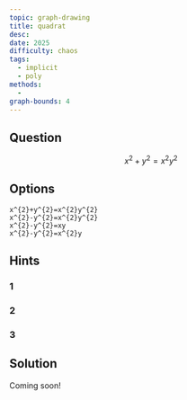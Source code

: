 ```yaml
---
topic: graph-drawing
title: quadrat
desc: 
date: 2025
difficulty: chaos
tags:
  - implicit
  - poly
methods:
  - 
graph-bounds: 4
---
```



## Question
```math
x^{2}+y^{2}=x^{2}y^{2}
```


## Options
```desmos
x^{2}+y^{2}=x^{2}y^{2}
x^{2}-y^{2}=x^{2}y^{2}
x^{2}-y^{2}=xy
x^{2}-y^{2}=x^{2}y
```


## Hints

### 1

### 2

### 3


## Solution

Coming soon!
